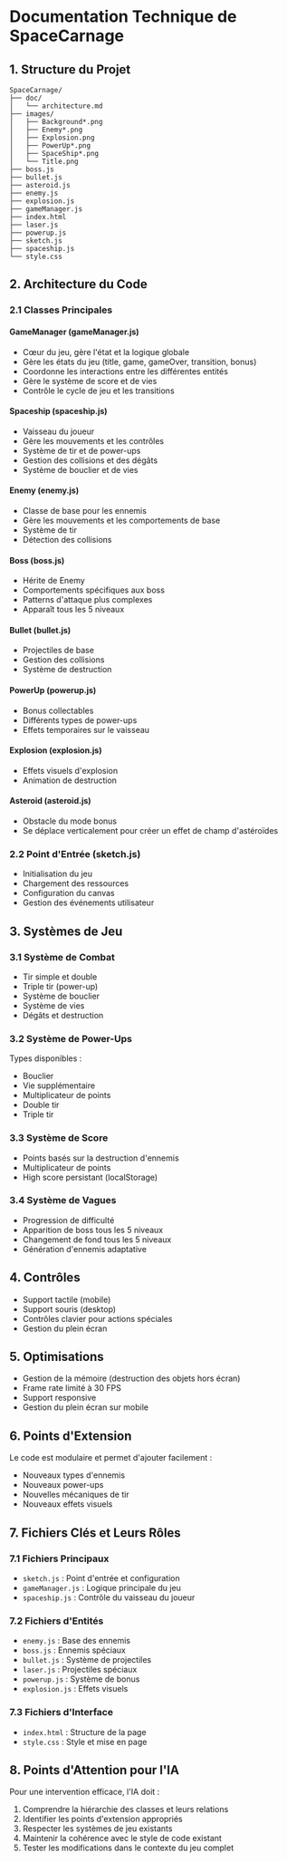 # Documentation Technique de SpaceCarnage

## 1. Structure du Projet

```
SpaceCarnage/
├── doc/
│   └── architecture.md
├── images/
│   ├── Background*.png
│   ├── Enemy*.png
│   ├── Explosion.png
│   ├── PowerUp*.png
│   ├── SpaceShip*.png
│   └── Title.png
├── boss.js
├── bullet.js
├── asteroid.js
├── enemy.js
├── explosion.js
├── gameManager.js
├── index.html
├── laser.js
├── powerup.js
├── sketch.js
├── spaceship.js
└── style.css
```

## 2. Architecture du Code

### 2.1 Classes Principales

#### GameManager (gameManager.js)
- Cœur du jeu, gère l'état et la logique globale
- Gère les états du jeu (title, game, gameOver, transition, bonus)
- Coordonne les interactions entre les différentes entités
- Gère le système de score et de vies
- Contrôle le cycle de jeu et les transitions

#### Spaceship (spaceship.js)
- Vaisseau du joueur
- Gère les mouvements et les contrôles
- Système de tir et de power-ups
- Gestion des collisions et des dégâts
- Système de bouclier et de vies

#### Enemy (enemy.js)
- Classe de base pour les ennemis
- Gère les mouvements et les comportements de base
- Système de tir
- Détection des collisions

#### Boss (boss.js)
- Hérite de Enemy
- Comportements spécifiques aux boss
- Patterns d'attaque plus complexes
- Apparaît tous les 5 niveaux

#### Bullet (bullet.js)
- Projectiles de base
- Gestion des collisions
- Système de destruction

#### PowerUp (powerup.js)
- Bonus collectables
- Différents types de power-ups
- Effets temporaires sur le vaisseau

#### Explosion (explosion.js)
- Effets visuels d'explosion
- Animation de destruction

#### Asteroid (asteroid.js)
- Obstacle du mode bonus
- Se déplace verticalement pour créer un effet de champ d'astéroïdes

### 2.2 Point d'Entrée (sketch.js)
- Initialisation du jeu
- Chargement des ressources
- Configuration du canvas
- Gestion des événements utilisateur

## 3. Systèmes de Jeu

### 3.1 Système de Combat
- Tir simple et double
- Triple tir (power-up)
- Système de bouclier
- Système de vies
- Dégâts et destruction

### 3.2 Système de Power-Ups
Types disponibles :
- Bouclier
- Vie supplémentaire
- Multiplicateur de points
- Double tir
- Triple tir

### 3.3 Système de Score
- Points basés sur la destruction d'ennemis
- Multiplicateur de points
- High score persistant (localStorage)

### 3.4 Système de Vagues
- Progression de difficulté
- Apparition de boss tous les 5 niveaux
- Changement de fond tous les 5 niveaux
- Génération d'ennemis adaptative

## 4. Contrôles
- Support tactile (mobile)
- Support souris (desktop)
- Contrôles clavier pour actions spéciales
- Gestion du plein écran

## 5. Optimisations
- Gestion de la mémoire (destruction des objets hors écran)
- Frame rate limité à 30 FPS
- Support responsive
- Gestion du plein écran sur mobile

## 6. Points d'Extension
Le code est modulaire et permet d'ajouter facilement :
- Nouveaux types d'ennemis
- Nouveaux power-ups
- Nouvelles mécaniques de tir
- Nouveaux effets visuels

## 7. Fichiers Clés et Leurs Rôles

### 7.1 Fichiers Principaux
- `sketch.js` : Point d'entrée et configuration
- `gameManager.js` : Logique principale du jeu
- `spaceship.js` : Contrôle du vaisseau du joueur

### 7.2 Fichiers d'Entités
- `enemy.js` : Base des ennemis
- `boss.js` : Ennemis spéciaux
- `bullet.js` : Système de projectiles
- `laser.js` : Projectiles spéciaux
- `powerup.js` : Système de bonus
- `explosion.js` : Effets visuels

### 7.3 Fichiers d'Interface
- `index.html` : Structure de la page
- `style.css` : Style et mise en page

## 8. Points d'Attention pour l'IA
Pour une intervention efficace, l'IA doit :
1. Comprendre la hiérarchie des classes et leurs relations
2. Identifier les points d'extension appropriés
3. Respecter les systèmes de jeu existants
4. Maintenir la cohérence avec le style de code existant
5. Tester les modifications dans le contexte du jeu complet
